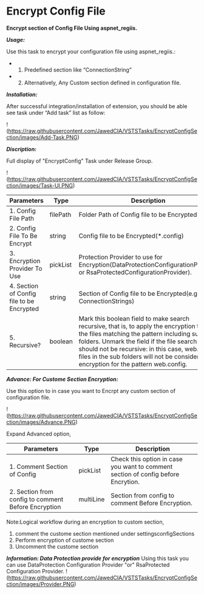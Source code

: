# Encrypt Config File
**Encrypt section of Config File Using aspnet_regiis.**

**_Usage:_**

Use this task to encrypt your configuration file using aspnet_regiis.:
* 1. Predefined section like “ConnectionString” 
* 2. Alternatively, Any Custom section defined in configuration file.

**_Installation:_**

After successful integration/installation of extension, you should be able see task under “Add task” list as follow:

!(https://raw.githubusercontent.com/JawedCIA/VSTSTasks/EncryptConfigSection/images/Add-Task.PNG)

**_Discription:_**

Full display of "EncryptConfig" Task under Release Group.

!(https://raw.githubusercontent.com/JawedCIA/VSTSTasks/EncryptConfigSection/images/Task-UI.PNG)


Parameters |Type| Description
------- | -------------|-------------
1. Config File Path |filePath| Folder Path of Config file to be Encrypted
2. Config File To Be Encrypt |string| Config file to be Encrypted(*.config)
3. Encryption Provider To Use |pickList |Protection Provider to use for Encryption(DataProtectionConfigurationProvider or RsaProtectedConfigurationProvider).
4. Section of Config file to be Encrypted|string|Section of Config file to be Encrypted(e.g ConnectionStrings)
5. Recursive?|boolean|Mark this boolean field to make search recursive, that is, to apply the encryption to all the files matching the pattern including sub folders. Unmark the field if the file search should not be recursive: in this case, web.config files in the sub folders will not be considered for encryption for the pattern web.config.


**_Advance: For Custome Section Encryption:_**

Use this option to in case you want to Encrpt any custom section of configuration file.

!(https://raw.githubusercontent.com/JawedCIA/VSTSTasks/EncryptConfigSection/images/Advance.PNG)


Expand Advanced option,

Parameters |Type| Description
------- | -------------|-------------
1. Comment Section of Config|pickList|Check this option in case you want to comment section of config before Encrytion.
2. Section from config to comment Before Encryption|multiLine|Section from config to comment Before Encryption.


Note:Logical workflow during an encryption to custom section,
1. comment the custome section mentioned under settingsconfigSections
2. Perform encryption of custome section
3. Uncomment the custome section

**_Information: Data Protection provide for encryption_**
Using this task you can use DataProtection Configuration Provider "or" RsaProtected Configuration Provider.
!(https://raw.githubusercontent.com/JawedCIA/VSTSTasks/EncryptConfigSection/images/Provider.PNG)